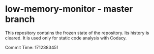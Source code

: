 # low-memory-monitor - master branch

This repository contains the frozen state of the repository.
Its history is cleared. It is used only for static code
analysis with Codacy.

Commit Time: 1712383451